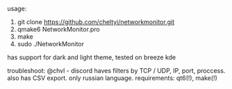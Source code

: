 usage:
1. git clone https://github.com/cheltyi/networkmonitor.git
2. qmake6 NetworkMonitor.pro
3. make
4. sudo ./NetworkMonitor

has support for dark and light theme, tested on breeze kde

troubleshoot: @chvl - discord
haves filters by TCP / UDP, IP, port, proccess. also has CSV export.
only russian language.
requirements: qt6(!), make(!)
